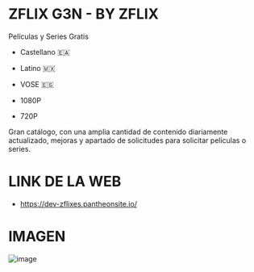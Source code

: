 # ZFLIX G3N - BY ZFLIX
Películas y Series Gratis

- Castellano 🇪🇦
- Latino 🇲🇽
- VOSE 🇪🇸

- 1080P
- 720P


Gran catálogo, con una amplia cantidad de contenido diariamente actualizado, mejoras y apartado de solicitudes para solicitar peliculas o series.


# LINK DE LA WEB
- https://dev-zflixes.pantheonsite.io/

# IMAGEN
![image](https://github.com/ZFLIXES/ZFLIX/assets/159496453/90580ee7-9b30-487c-817f-cc300bf4b8f9)
